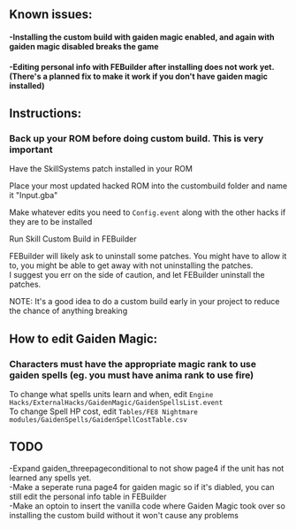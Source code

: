 ## Known issues:
#### -Installing the custom build with gaiden magic enabled, and again with gaiden magic disabled breaks the game
#### -Editing personal info with FEBuilder after installing does not work yet. (There's a planned fix to make it work if you don't have gaiden magic installed)

## Instructions:

### Back up your ROM before doing custom build. This is very important

Have the SkillSystems patch installed in your ROM  

Place your most updated hacked ROM into the custombuild folder and name it "Input.gba"  

Make whatever edits you need to `Config.event` along with the other hacks if they are to be installed  

Run Skill Custom Build in FEBuilder  

FEBuilder will likely ask to uninstall some patches. You might have to allow it to, you might be able to get away with not uninstalling the patches.  
I suggest you err on the side of caution, and let FEBuilder uninstall the patches.  

NOTE: It's a good idea to do a custom build early in your project to reduce the chance of anything breaking  

## How to edit Gaiden Magic:

### Characters must have the appropriate magic rank to use gaiden spells (eg. you must have anima rank to use fire)

To change what spells units learn and when, edit `Engine Hacks/ExternalHacks/GaidenMagic/GaidenSpellsList.event`  
To change Spell HP cost, edit `Tables/FE8 Nightmare modules/GaidenSpells/GaidenSpellCostTable.csv`  

## TODO
-Expand gaiden_threepageconditional to not show page4 if the unit has not learned any spells yet.  
-Make a seperate runa page4 for gaiden magic so if it's diabled, you can still edit the personal info table in FEBuilder  
-Make an optoin to insert the vanilla code where Gaiden Magic took over so installing the custom build without it won't cause any problems  
